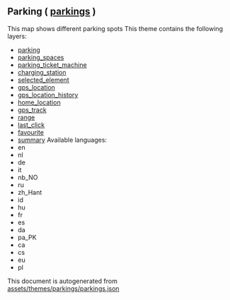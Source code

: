 [//]: # (WARNING: this file is automatically generated. Please find the sources at the bottom and edit those sources)

## Parking ( [parkings](https://mapcomplete.org/parkings) )
This map shows different parking spots
This theme contains the following layers:
 - [parking](../Layers/parking.md)
 - [parking_spaces](../Layers/parking_spaces.md)
 - [parking_ticket_machine](../Layers/parking_ticket_machine.md)
 - [charging_station](../Layers/charging_station.md)
 - [selected_element](../Layers/selected_element.md)
 - [gps_location](../Layers/gps_location.md)
 - [gps_location_history](../Layers/gps_location_history.md)
 - [home_location](../Layers/home_location.md)
 - [gps_track](../Layers/gps_track.md)
 - [range](../Layers/range.md)
 - [last_click](../Layers/last_click.md)
 - [favourite](../Layers/favourite.md)
 - [summary](../Layers/summary.md)
Available languages:
 - en
 - nl
 - de
 - it
 - nb_NO
 - ru
 - zh_Hant
 - id
 - hu
 - fr
 - es
 - da
 - pa_PK
 - ca
 - cs
 - eu
 - pl


This document is autogenerated from [assets/themes/parkings/parkings.json](https://github.com/pietervdvn/MapComplete/blob/develop/assets/themes/parkings/parkings.json)
